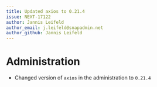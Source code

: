 ```yaml
---
title: Updated axios to 0.21.4
issue: NEXT-17122
author: Jannis Leifeld
author_email: j.leifeld@snapadmin.net 
author_github: Jannis Leifeld
---
```

# Administration
* Changed version of `axios` in the administration to `0.21.4`
